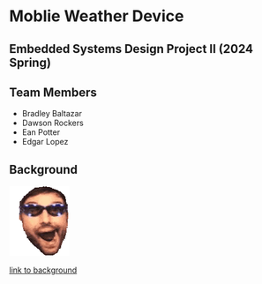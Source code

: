
# Moblie Weather Device

## Embedded Systems Design Project II (2024 Spring)

## Team Members

* Bradley Baltazar
* Dawson Rockers
* Ean Potter
* Edgar Lopez

## Background

![image caption](batchest-jhnnycrwsh.gif)

[link to background]([/Background](https://tenor.com/view/batchest-jhnnycrwsh-chills-batchesting-forsen-gif-24075567))


